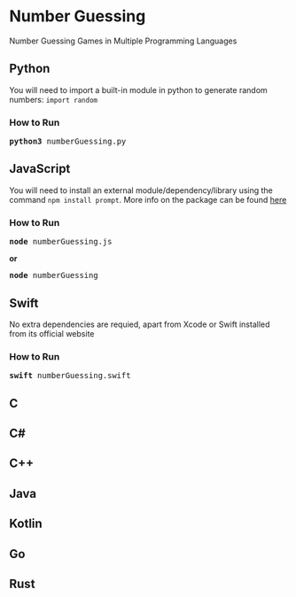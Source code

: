 # Number Guessing
Number Guessing Games in Multiple Programming Languages
## Python
You will need to import a built-in module in python to generate random numbers: `import random`
</pre>
### How to Run
<pre>
<b>python3</b> numberGuessing.py
</pre>

## JavaScript
You will need to install an external module/dependency/library using the command `npm install prompt`. More info on the package can be found [here](https://www.npmjs.com/package/prompt)
### How to Run
<pre>
<b>node</b> numberGuessing.js
</pre>
**or**
<pre>
<b>node</b> numberGuessing
</pre>

## Swift
No extra dependencies are requied, apart from Xcode or Swift installed from its official website
### How to Run
<pre>
<b>swift</b> numberGuessing.swift
</pre>

## C

## C#

## C++

## Java

## Kotlin

## Go

## Rust
